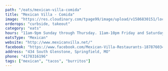 ```yaml
---
path: "/eats/mexican-villa-comida"
title: "Mexican Villa - Comida"
image: "https://res.cloudinary.com/tpage99/image/upload/v1586830151/local417eats/local417eatslogo.png"
orderops: "curbside, takeout"
category: "eats"
hours: "11am-9pm Sunday through Thursday. 11am-10pm Friday and Saturday"
eatsType: "Mexican"
website: "http://www.mexicanvilla.net/"
facebook: "https://www.facebook.com/Mexican-Villa-Restaurants-187876034583427"
address: "434 South Glenstone, Springfield, MO"
phone: "4178316196"
tags: ["mexican", "tacos", "burritos"]
---
```

